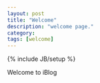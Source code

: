 ```yaml
---
layout: post
title: "Welcome"
description: "welcome page."
category: 
tags: [welcome]
---
```

{% include JB/setup %}

Welcome to iBlog
